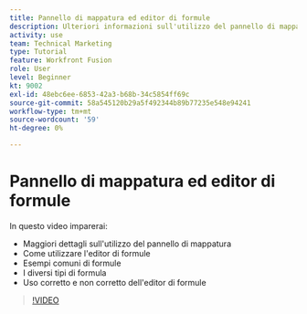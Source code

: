 ```yaml
---
title: Pannello di mappatura ed editor di formule
description: Ulteriori informazioni sull'utilizzo del pannello di mappatura, dell'editor di formule e degli esempi di formule comuni in [!DNL Adobe Workfront Fusion].
activity: use
team: Technical Marketing
type: Tutorial
feature: Workfront Fusion
role: User
level: Beginner
kt: 9002
exl-id: 48ebc6ee-6853-42a3-b68b-34c5854ff69c
source-git-commit: 58a545120b29a5f492344b89b77235e548e94241
workflow-type: tm+mt
source-wordcount: '59'
ht-degree: 0%

---
```


# Pannello di mappatura ed editor di formule

In questo video imparerai:

* Maggiori dettagli sull&#39;utilizzo del pannello di mappatura
* Come utilizzare l&#39;editor di formule
* Esempi comuni di formule
* I diversi tipi di formula
* Uso corretto e non corretto dell&#39;editor di formule

>[!VIDEO](https://video.tv.adobe.com/v/335262/?quality=12)
